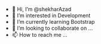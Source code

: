 - 👋 Hi, I’m @shekharAzad
- 👀 I’m interested in Development
- 🌱 I’m currently learning Bootstrap
- 💞️ I’m looking to collaborate on ...
- 📫 How to reach me ...

<!---
shekharAzad/shekharAzad is a ✨ special ✨ repository because its `README.md` (this file) appears on your GitHub profile.
You can click the Preview link to take a look at your changes.
--->
